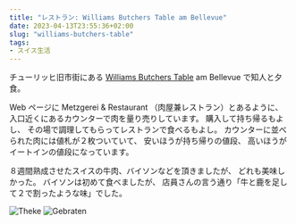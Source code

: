 ```yaml
---
title: "レストラン: Williams Butchers Table am Bellevue"
date: 2023-04-13T23:55:36+02:00
slug: "williams-butchers-table"
tags:
- スイス生活
---
```

チューリッヒ旧市街にある [Williams Butchers Table](https://www.williamsbutcherstable.ch/) am Bellevue で知人と夕食。

Web ページに Metzgerei & Restaurant （肉屋兼レストラン）とあるように、
入口近くにあるカウンターで肉を量り売りしています。
購入して持ち帰るもよし、
その場で調理してもらってレストランで食べるもよし。
カウンターに並べられた肉には値札が２枚ついていて、
安いほうが持ち帰りの値段、
高いほうがイートインの値段になっています。

８週間熟成させたスイスの牛肉、バイソンなどを頂きましたが、
どれも美味しかった。
バイソンは初めて食べましたが、
店員さんの言う通り「牛と鹿を足して２で割ったような味」でした。

![Theke](/assets/2023/04/13/Theke.jpg)
![Gebraten](/assets/2023/04/13/Gebraten.jpg)

